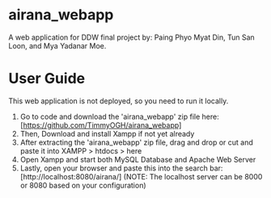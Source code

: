 # airana_webapp
A web application for DDW final project by: Paing Phyo Myat Din, Tun San Loon, and Mya Yadanar Moe.

# User Guide
This web application is not deployed, so you need to run it locally.

1. Go to code and download the 'airana_webapp' zip file here: [https://github.com/TimmyOGH/airana_webapp]
2. Then, Download and install Xampp if not yet already
3. After extracting the 'airana_webapp' zip file, drag and drop or cut and paste it into XAMPP > htdocs > here
4. Open Xampp and start both MySQL Database and Apache Web Server
5. Lastly, open your browser and paste this into the search bar: [http://localhost:8080/airana/]
   (NOTE: The localhost server can be 8000 or 8080 based on your configuration)
